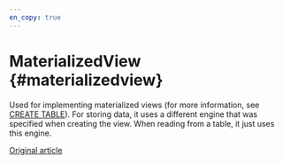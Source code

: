```yaml
---
en_copy: true
---
```


# MaterializedView {#materializedview}

Used for implementing materialized views (for more information, see [CREATE TABLE](../../query_language/create.md)). For storing data, it uses a different engine that was specified when creating the view. When reading from a table, it just uses this engine.

[Original article](https://clickhouse.tech/docs/en/operations/table_engines/materializedview/) <!--hide-->

